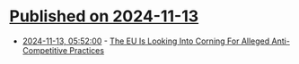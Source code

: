# [Published on 2024-11-13](index.md)

* [2024-11-13, 05:52:00](https://soylentnews.org/article.pl?sid=24/11/11/201210&from=rss) - [The EU Is Looking Into Corning For Alleged Anti-Competitive Practices](https://soylentnews.org/article.pl?sid=24/11/11/201210&from=rss)
